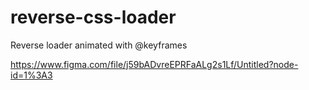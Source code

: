 # reverse-css-loader
Reverse loader animated with @keyframes


https://www.figma.com/file/j59bADvreEPRFaALg2s1Lf/Untitled?node-id=1%3A3
